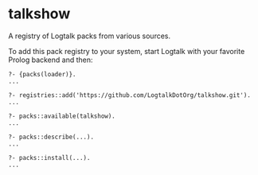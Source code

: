 # talkshow

A registry of Logtalk packs from various sources.

To add this pack registry to your system, start Logtalk with your favorite Prolog backend and then:

```text
?- {packs(loader)}.
...

?- registries::add('https://github.com/LogtalkDotOrg/talkshow.git').
...

?- packs::available(talkshow).
...

?- packs::describe(...).
...

?- packs::install(...).
...
```
